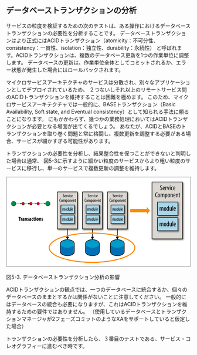 ## データベーストランザクションの分析

サービスの粒度を検証するための次のテストは、ある操作におけるデータベーストランザクションの必要性を分析することです。
データベーストランザクションはより正式にはACIDトランザクション（atomicity：不可分性、consistency：一貫性、isolation：独立性、durability：永続性）
と呼ばれます。ACIDトランザクションは、複数のデータベース更新を1つの作業単位に調整します。
データベースの更新は、作業単位全体としてコミットされるか、エラー状態が発生した場合にはロールバックされます。

マイクロサービスアーキテクチャのサービスは分散され、別々なアプリケーションとしてデプロイされているため、
２つないしそれ以上のリモートサービス間のACIDトランザクションを維持することは困難を極めます。
このため、マイクロサービスアーキテクチャでは一般的に、BASEトランザクション（Basic Availability, Soft state, and
Eventual consistency）として知られる手法に頼ることになります。
にもかかわらず、幾つかの業務処理においてはACIDトランザクションが必要となる場面が出てくるでしょう。
あなたが、ACIDとBASEのトランザクションを取り巻く問題と常に格闘し、複数更新を調整する必要がある場合、サービスが細かすぎる可能性があります。

トランザクションの必要性を分析し、結果整合性を保つことができないと判明した場合は通常、
図5-3に示すように細かい粒度のサービスからより粗い粒度のサービスに移行し、単一のサービスで複数更新の調整を維持します。

![データベーストランザクション分析の影響](img/5-3.png)

図5-3. データベーストランザクション分析の影響

ACIDトランザクションの観点では、一つのデータベースに統合するか、個々のデータベースのままとするかは関係がないことに注意してください。
一般的にはデータベースの統合も必要になりますが、これはACIDトランザクションを維持するための要件ではありません。
（使用しているデータベースとトランザクションマネージャが2フェーズコミットのようなXAをサポートしていると仮定した場合）

トランザクションの必要性を分析したら、３番目のテストである、サービス・コレオグラフィーに進むべき時です。